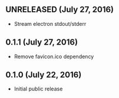 ## UNRELEASED (July 27, 2016)

* Stream electron stdout/stderr

## 0.1.1 (July 27, 2016)

* Remove favicon.ico dependency

## 0.1.0 (July 22, 2016)

* Initial public release
